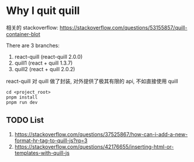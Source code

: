# Why I quit quill

相关的 stackoverflow: https://stackoverflow.com/questions/53155857/quill-container-blot

There are 3 branches:

1. react-quill (react-quill 2.0.0)
2. quill1 (react + quill 1.3.7)
3. quill2 (react + quill 2.0.2)

react-quill 对 quill 做了封装, 对外提供了极其有限的 api, 不如直接使用 quill

```shell
cd <project_root>
pnpm install
pnpm run dev
```

## TODO List
1. https://stackoverflow.com/questions/37525867/how-can-i-add-a-new-format-hr-tag-to-quill-js?rq=3
2. https://stackoverflow.com/questions/42176655/inserting-html-or-templates-with-quill-js